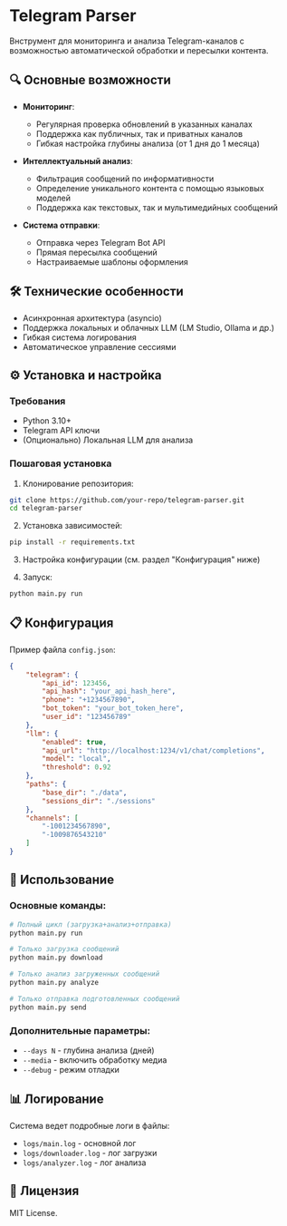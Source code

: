 # Telegram Parser

Bнструмент для мониторинга и анализа Telegram-каналов с возможностью автоматической обработки и пересылки контента.

## 🔍 Основные возможности

- **Мониторинг**:
  - Регулярная проверка обновлений в указанных каналах
  - Поддержка как публичных, так и приватных каналов
  - Гибкая настройка глубины анализа (от 1 дня до 1 месяца)

- **Интеллектуальный анализ**:
  - Фильтрация сообщений по информативности
  - Определение уникального контента с помощью языковых моделей
  - Поддержка как текстовых, так и мультимедийных сообщений

- **Система отправки**:
  - Отправка через Telegram Bot API
  - Прямая пересылка сообщений
  - Настраиваемые шаблоны оформления

## 🛠 Технические особенности

- Асинхронная архитектура (asyncio)
- Поддержка локальных и облачных LLM (LM Studio, Ollama и др.)
- Гибкая система логирования
- Автоматическое управление сессиями

## ⚙️ Установка и настройка

### Требования
- Python 3.10+
- Telegram API ключи
- (Опционально) Локальная LLM для анализа

### Пошаговая установка

1. Клонирование репозитория:
```bash
git clone https://github.com/your-repo/telegram-parser.git
cd telegram-parser
```

2. Установка зависимостей:
```bash
pip install -r requirements.txt
```

3. Настройка конфигурации (см. раздел "Конфигурация" ниже)

4. Запуск:
```bash
python main.py run
```

## 📋 Конфигурация

Пример файла `config.json`:

```json
{
    "telegram": {
        "api_id": 123456,
        "api_hash": "your_api_hash_here",
        "phone": "+1234567890",
        "bot_token": "your_bot_token_here",
        "user_id": "123456789"
    },
    "llm": {
        "enabled": true,
        "api_url": "http://localhost:1234/v1/chat/completions",
        "model": "local",
        "threshold": 0.92
    },
    "paths": {
        "base_dir": "./data",
        "sessions_dir": "./sessions"
    },
    "channels": [
        "-1001234567890",
        "-1009876543210"
    ]
}
```

## 🚀 Использование

### Основные команды:
```bash
# Полный цикл (загрузка+анализ+отправка)
python main.py run

# Только загрузка сообщений
python main.py download

# Только анализ загруженных сообщений
python main.py analyze

# Только отправка подготовленных сообщений
python main.py send
```

### Дополнительные параметры:
- `--days N` - глубина анализа (дней)
- `--media` - включить обработку медиа
- `--debug` - режим отладки

## 📊 Логирование

Система ведет подробные логи в файлы:
- `logs/main.log` - основной лог
- `logs/downloader.log` - лог загрузки
- `logs/analyzer.log` - лог анализа

## 📄 Лицензия

MIT License. 
